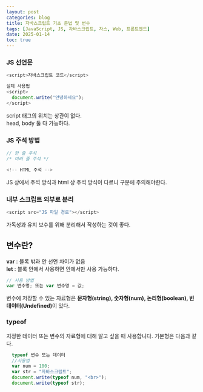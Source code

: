 ```yaml
---
layout: post
categories: blog
title: 자바스크립트 기초 문법 및 변수
tags: [JavaScript, JS, 자바스크립트, 자스, Web, 프론트엔드]
date: 2025-01-14
toc: true
---
```


### JS 선언문

```js
<script>자바스크립트 코드</script>

실제 사용법
<script>
  document.write("안녕하세요");
</script>
```

script 태그의 위치는 상관이 없다. <br>
head, body 둘 다 가능하다. <br>

### JS 주석 방법

```js
// 한 줄 주석
/* 여러 줄 주석 */

<!-- HTML 주석 -->
```

JS 상에서 주석 방식과 html 상 주석 방식이 다르니 구분에 주의해야한다.

### 내부 스크립트 외부로 분리

```js
<script src="JS 파일 경로"></script>
```

가독성과 유지 보수를 위해 분리해서 작성하는 것이 좋다.

## 변수란?

<b>var</b> : 블록 밖과 안 선언 차이가 없음 <br>
<b>let</b> : 블록 안에서 사용하면 안에서만 사용 가능하다.

```js
// 사용 방법
var 변수명; 또는 var 변수명 = 값;
```

변수에 저장할 수 있는 자료형은 <b>문자형(string), 숫자형(num), 논리형(boolean), 빈 데이터(Undefined)</b>이 있다.

<h3>typeof</h3>
지정한 데이터 또는 변수의 자료형에 대해 알고 싶을 때 사용합니다. 기본형은 다음과 같다.

```js
  typeof 변수 또는 데이터
  //사용법
  var num = 100;
  var str = "자바스크립트";
  document.write(typeof num, "<br>");
  document.write(typeof str);
```